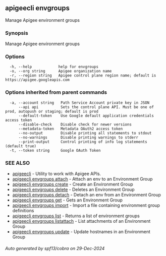 ## apigeecli envgroups

Manage Apigee environment groups

### Synopsis

Manage Apigee environment groups

### Options

```
  -h, --help            help for envgroups
  -o, --org string      Apigee organization name
  -r, --region string   Apigee control plane region name; default is https://apigee.googleapis.com
```

### Options inherited from parent commands

```
  -a, --account string   Path Service Account private key in JSON
      --api api          Sets the control plane API. Must be one of prod, autopush or staging; default is prod
      --default-token    Use Google default application credentials access token
      --disable-check    Disable check for newer versions
      --metadata-token   Metadata OAuth2 access token
      --no-output        Disable printing all statements to stdout
      --no-warnings      Disable printing warnings to stderr
      --print-output     Control printing of info log statements (default true)
  -t, --token string     Google OAuth Token
```

### SEE ALSO

* [apigeecli](apigeecli.md)	 - Utility to work with Apigee APIs.
* [apigeecli envgroups attach](apigeecli_envgroups_attach.md)	 - Attach an env to an Environment Group
* [apigeecli envgroups create](apigeecli_envgroups_create.md)	 - Create an Environment Group
* [apigeecli envgroups delete](apigeecli_envgroups_delete.md)	 - Deletes an Environment Group
* [apigeecli envgroups detach](apigeecli_envgroups_detach.md)	 - Detach an env from an Environment Group
* [apigeecli envgroups get](apigeecli_envgroups_get.md)	 - Gets an Environment Group
* [apigeecli envgroups import](apigeecli_envgroups_import.md)	 - Import a file containing environment group definitions
* [apigeecli envgroups list](apigeecli_envgroups_list.md)	 - Returns a list of environment groups
* [apigeecli envgroups listattach](apigeecli_envgroups_listattach.md)	 - List attachments of an Environment Group
* [apigeecli envgroups update](apigeecli_envgroups_update.md)	 - Update hostnames in an Environment Group

###### Auto generated by spf13/cobra on 29-Dec-2024
